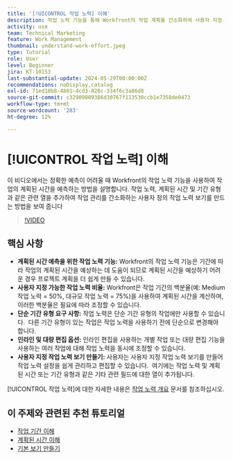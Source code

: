 ```yaml
---
title: '[!UICONTROL 작업 노력] 이해'
description: 작업 노력 기능을 통해 Workfront의 작업 계획을 간소화하여 사용자 지정 가능한 계획 시간 예상, 인라인 및 벌크 편집, 효율적인 프로젝트 관리를 위한 사용자 지정 보기를 수행할 수 있습니다.
activity: use
team: Technical Marketing
feature: Work Management
thumbnail: understand-work-effort.jpeg
type: Tutorial
role: User
level: Beginner
jira: KT-10153
last-substantial-update: 2024-05-29T00:00:00Z
recommendations: noDisplay,catalog
exl-id: 71ed10b8-4801-4cd3-828c-334f6c3a86d8
source-git-commit: c32909809386d30767f113530ccb1e7358de0473
workflow-type: tm+mt
source-wordcount: '283'
ht-degree: 12%

---
```


# [!UICONTROL 작업 노력] 이해

이 비디오에서는 정확한 예측이 어려울 때 Workfront의 작업 노력 기능을 사용하여 작업의 계획된 시간을 예측하는 방법을 설명합니다.
작업 노력, 계획된 시간 및 기간 유형과 같은 관련 열을 추가하여 작업 관리를 간소화하는 사용자 정의 작업 노력 보기를 만드는 방법을 보여 줍니다

>[!VIDEO](https://video.tv.adobe.com/v/3429446/?quality=12&learn=on&enablevpops)

## 핵심 사항

* **계획된 시간 예측을 위한 작업 노력 기능:** Workfront의 작업 노력 기능은 기간에 따라 작업의 계획된 시간을 예상하는 데 도움이 되므로 계획된 시간을 예상하기 어려운 경우 프로젝트 계획을 더 쉽게 만들 수 있습니다. &#x200B;
* **사용자 지정 가능한 작업 노력 비율:** Workfront은 작업 기간의 백분율(예: Medium 작업 노력 = 50%, 대규모 작업 노력 = 75%)을 사용하여 계획된 시간을 계산하며, 이러한 백분율은 필요에 따라 조정할 수 있습니다. &#x200B;
* **단순 기간 유형 요구 사항:** 작업 노력은 단순 기간 유형의 작업에만 사용할 수 있습니다. &#x200B; 다른 기간 유형이 있는 작업은 작업 노력을 사용하기 전에 단순으로 변경해야 합니다. &#x200B;
* **인라인 및 대량 편집 옵션:** 인라인 편집을 사용하는 개별 작업 또는 대량 편집 기능을 사용하는 여러 작업에 대해 작업 노력을 동시에 조정할 수 있습니다. &#x200B;
* **사용자 지정 작업 노력 보기 만들기:** 사용자는 사용자 지정 작업 노력 보기를 만들어 작업 노력 설정을 쉽게 관리하고 편집할 수 있습니다. &#x200B; 여기에는 작업 노력 및 계획된 시간 또는 기간 유형과 같은 기타 관련 필드에 대한 열이 추가됩니다. &#x200B;


[!UICONTROL 작업 노력]에 대한 자세한 내용은 [작업 노력 개요](https://experienceleague.adobe.com/docs/workfront/using/manage-work/tasks/task-information/work-effort.html?lang=ko-KR) 문서를 참조하십시오.


## 이 주제와 관련된 추천 튜토리얼

* [작업 기간 이해](/help/manage-work/tasks/understand-task-durations.md)
* [계획된 시간 이해](/help/manage-work/tasks/understand-planned-hours.md)
* [기본 보기 만들기](/help/reporting/basic-reporting/create-a-basic-view.md)
